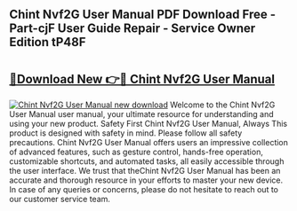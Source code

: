 ## Chint Nvf2G User Manual PDF Download Free - Part-cjF User Guide Repair - Service Owner Edition tP48F

# <h2><a href="http://bc43860.oget.top/?id=Chint+Nvf2G+User+Manual">🔗Download New 👉🔴 Chint Nvf2G User Manual</a></h2>

[![Chint Nvf2G User Manual new download](https://i.imgur.com/5g1atiW.png)](http://bc43860.oget.top/?id=Chint+Nvf2G+User+Manual)
Welcome to the Chint Nvf2G User Manual user manual, your ultimate resource for understanding and using your new product. Safety First Chint Nvf2G User Manual, Always This product is designed with safety in mind. Please follow all safety precautions. Chint Nvf2G User Manual offers users an impressive collection of advanced features, such as gesture control, hands-free operation, customizable shortcuts, and automated tasks, all easily accessible through the user interface. We trust that theChint Nvf2G User Manual has been an accurate and thorough resource in your efforts to master your new device. In case of any queries or concerns, please do not hesitate to reach out to our customer service team.
